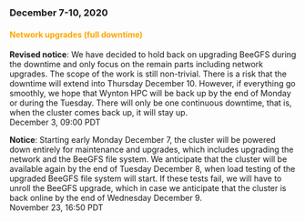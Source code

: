 ### December 7-10, 2020

#### <span style="color: orange;">Network upgrades (full downtime)</span>

**Revised notice**: We have decided to hold back on upgrading BeeGFS during
the downtime and only focus on the remain parts including network upgrades.
The scope of the work is still non-trivial.  There is a risk that the
downtime will extend into Thursday December 10.  However, if everything go
smoothly, we hope that Wynton HPC will be back up by the end of Monday or
during the Tuesday.  There will only be one continuous downtime, that is,
when the cluster comes back up, it will stay up.
<br><span class="timestamp">December 3, 09:00 PDT</span>

**Notice**: Starting early Monday December 7, the cluster will be powered down
entirely for maintenance and upgrades, which includes upgrading the network
and the BeeGFS file system.  We anticipate that the cluster will be available
again by the end of Tuesday December 8, when  load testing of the upgraded
BeeGFS file system will start.  If these tests fail, we will have to unroll
the BeeGFS upgrade, which in case we anticipate that the cluster is back
online by the end of Wednesday December 9.
<br><span class="timestamp">November 23, 16:50 PDT</span>

